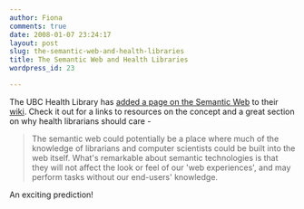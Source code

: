 ```yaml
---
author: Fiona
comments: true
date: 2008-01-07 23:24:17
layout: post
slug: the-semantic-web-and-health-libraries
title: The Semantic Web and Health Libraries
wordpress_id: 23

---
```


The UBC Health Library has [added a page on the Semantic Web](http://hlwiki.slais.ubc.ca/index.php?title=Semantic_web) to their [wiki](http://hlwiki.slais.ubc.ca/). Check it out for a links to resources on the concept and a great section on why health librarians should care -


> The semantic web could potentially be a place where much of the knowledge of librarians and computer scientists could be built into the web itself. What's remarkable about semantic technologies is that they will not affect the look or feel of our 'web experiences', and may perform tasks without our end-users' knowledge.


An exciting prediction!
